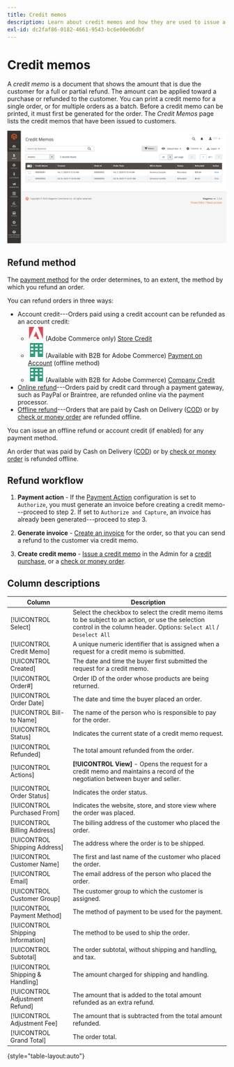 ```yaml
---
title: Credit memos
description: Learn about credit memos and how they are used to issue a partial or full refund.
exl-id: dc2faf86-0182-4661-9543-bc6e00e06dbf
---
```

# Credit memos

A _credit memo_ is a document that shows the amount that is due the customer for a full or partial refund. The amount can be applied toward a purchase or refunded to the customer. You can print a credit memo for a single order, or for multiple orders as a batch. Before a credit memo can be printed, it must first be generated for the order. The _Credit Memos_ page lists the credit memos that have been issued to customers.

![Credit Memos](./assets/credit-memos.png)<!-- zoom -->

## Refund method

The [payment method](payments.md) for the order determines, to an extent, the method by which you refund an order.

You can refund orders in three ways:

- Account credit---Orders paid using a credit account can be refunded as an account credit:
   - ![Adobe Commerce](../assets/adobe-logo.svg) (Adobe Commerce only) [Store Credit](../customers/store-credit-using.md)
   - ![B2B for Adobe Commerce](../assets/b2b.svg) (Available with B2B for Adobe Commerce) [Payment on Account](../b2b/enable-basic-features.md#configure-payment-on-account) (offline method)
   - ![B2B for Adobe Commerce](../assets/b2b.svg) (Available with B2B for Adobe Commerce) [Company Credit](../b2b/credit-company.md)
- [Online refund](payments.md#online-payment-methods)---Orders paid by credit card through a payment gateway, such as PayPal or Braintree, are refunded online via the payment processor.
- [Offline refund](payments.md#offline-payment-methods)---Orders that are paid by Cash on Delivery ([COD](cash-on-delivery.md)) or by [check or money order](check-money-order.md) are refunded offline.

You can issue an offline refund or account credit (if enabled) for any payment method.

An order that was paid by Cash on Delivery ([COD](cash-on-delivery.md)) or by [check or money order](check-money-order.md) is refunded offline.

## Refund workflow

1. **Payment action** - If the [Payment Action](credit-memo-create.md#payment-action-setting) configuration is set to `Authorize`, you must generate an invoice before creating a credit memo---proceed to step 2. If set to `Authorize and Capture`, an invoice has already been generated---proceed to step 3.

1. **Generate invoice** - [Create an invoice](invoices.md#create-an-invoice) for the order, so that you can send a refund to the customer via credit memo.

1. **Create credit memo** - [Issue a credit memo](credit-memo-create.md) in the Admin for a [credit purchase](credit-memo-create.md#issue-a-refund-for-a-credit-purchase), or a [check or money order](credit-memo-create.md#issue-an-offline-refund-for-check-or-money-order).

## Column descriptions

|Column|Description|
|--- |--- |
|[!UICONTROL Select]|Select the checkbox to select the credit memo items to be subject to an action, or use the selection control in the column header. Options: `Select All` / `Deselect All`|
|[!UICONTROL Credit Memo]|A unique numeric identifier that is assigned when a request for a credit memo is submitted.|
|[!UICONTROL Created]|The date and time the buyer first submitted the request for a credit memo.|
|[!UICONTROL Order#]|Order ID of the order whose products are being returned.|
|[!UICONTROL Order Date]|The date and time the buyer placed an order.|
|[!UICONTROL Bill-to Name]|The name of the person who is responsible to pay for the order.|
|[!UICONTROL Status]|Indicates the current state of a credit memo request.|
|[!UICONTROL Refunded]|The total amount refunded from the order.|
|[!UICONTROL Actions]|**[!UICONTROL View]** - Opens the request for a credit memo and maintains a record of the negotiation between buyer and seller.|
|[!UICONTROL Order Status]|Indicates the order status.|
|[!UICONTROL Purchased From]|Indicates the website, store, and store view where the order was placed.|
|[!UICONTROL Billing Address]|The billing address of the customer who placed the order.|
|[!UICONTROL Shipping Address]|The address where the order is to be shipped.|
|[!UICONTROL Customer Name]|The first and last name of the customer who placed the order.|
|[!UICONTROL Email]|The email address of the person who placed the order.|
|[!UICONTROL Customer Group]|The customer group to which the customer is assigned.|
|[!UICONTROL Payment Method]|The method of payment to be used for the payment.|
|[!UICONTROL Shipping Information]|The method to be used to ship the order.|
|[!UICONTROL Subtotal]|The order subtotal, without shipping and handling, and tax.|
|[!UICONTROL Shipping & Handling]|The amount charged for shipping and handling.|
|[!UICONTROL Adjustment Refund]|The amount that is added to the total amount refunded as an extra refund.|
|[!UICONTROL Adjustment Fee]|The amount that is subtracted from the total amount refunded.|
|[!UICONTROL Grand Total]|The order total.|

{style="table-layout:auto"}
